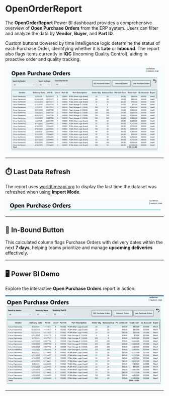 # OpenOrderReport

The **OpenOrderReport** Power BI dashboard provides a comprehensive overview of **Open Purchase Orders** from the ERP system. Users can filter and analyze the data by **Vendor**, **Buyer**, and **Part ID**.

Custom buttons powered by time intelligence logic determine the status of each Purchase Order, identifying whether it is **Late** or **Inbound**. The report also flags items currently in **IQC** (Incoming Quality Control), aiding in proactive order and quality tracking.

![OpenOrderReport Screenshot](https://raw.githubusercontent.com/louisehealey/OpenOrderReport/main/OpenOrdeReport.png)

---

## ⏱️ Last Data Refresh

The report uses [worldtimeapi.org](https://worldtimeapi.org/api/timezone/America/New_York) to display the last time the dataset was refreshed when using **Import Mode**.

![Refresh Screenshot](https://raw.githubusercontent.com/louisehealey/OpenOrderReport/main/Refresh%20Pic.png)

---

## 🔘 In-Bound Button
This calculated column flags Purchase Orders with delivery dates within the next **7 days**, helping teams prioritize and manage **upcoming deliveries** effectively.

---

## 🖥️ Power BI Demo

Explore the interactive **Open Purchase Orders** report in action:

![OpenOrderGIF](https://github.com/louisehealey/OpenOrderReport/blob/main/OpenOrderGIF)

---
